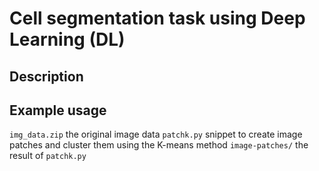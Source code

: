 # Cell segmentation task using Deep Learning (DL)

## Description

## Example usage 
`img_data.zip` the original image data
`patchk.py` snippet to create image patches and cluster them using the K-means method
`image-patches/` the result of `patchk.py`


